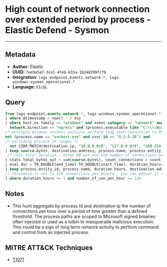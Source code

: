 # High count of network connection over extended period by process - Elastic Defend - Sysmon

---

## Metadata

- **Author:** Elastic
- **UUID:** `7ee9a5a7-3ce1-47eb-b15a-1b148299fcf0`
- **Integration:** `logs-endpoint.events.network-*, logs-windows.sysmon_operational-*`
- **Language:** `ES|QL`

## Query

```sql
from logs-endpoint.events.network-*, logs-windows.sysmon_operational-* 
| where @timestamp > now() - 7 day
| where host.os.family == "windows" and event.category == "network" and 
  network.direction == "egress" and (process.executable like "C:\\\\Windows\\\\System32*" or process.executable like "C:\\\\Windows\\\\SysWOW64\\\\*")  and not user.id in ("S-1-5-19", "S-1-5-20") and 
/* multiple Windows svchost services perform long term connection to MS ASN, can be covered in a dedicated hunt */ 
not (process.name == "svchost.exe" and user.id == "S-1-5-18") and 
/* excluding private IP ranges */
  not CIDR_MATCH(destination.ip, "10.0.0.0/8", "127.0.0.0/8", "169.254.0.0/16", "172.16.0.0/12", "192.0.0.0/24", "192.0.0.0/29", "192.0.0.8/32", "192.0.0.9/32", "192.0.0.10/32", "192.0.0.170/32", "192.0.0.171/32", "192.0.2.0/24", "192.31.196.0/24", "192.52.193.0/24", "192.168.0.0/16", "192.88.99.0/24", "224.0.0.0/4", "100.64.0.0/10", "192.175.48.0/24","198.18.0.0/15", "198.51.100.0/24", "203.0.113.0/24", "240.0.0.0/4", "::1","FE80::/10", "FF00::/8")
| keep source.bytes, destination.address, process.name, process.entity_id, @timestamp
 /* calc total duration , total MB out and the number of connections per hour */
| stats total_bytes_out = sum(source.bytes), count_connections = count(*), start_time = min(@timestamp), end_time = max(@timestamp) by process.entity_id, destination.address, process.name
| eval dur = TO_DOUBLE(end_time)-TO_DOUBLE(start_time), duration_hours=TO_INT(dur/3600000), MB_out=TO_DOUBLE(total_bytes_out) / (1024*1024), number_of_con_per_hour = (count_connections / duration_hours)
| keep process.entity_id, process.name, duration_hours, destination.address, MB_out, count_connections, number_of_con_per_hour
/* threshold is set to 120 connections per minute , you can adjust it to your env/FP rate */
| where duration_hours >= 1 and number_of_con_per_hour >= 120
```

## Notes

- This hunt aggregate by process Id and destination ip the number of connections per hour over a period of time greater than a defined threshold. The process paths are scoped to Microsoft signed binaries often injected or used as a lolbin to masquerade malicious execution. This could be a sign of long term network activity to perform command and control from an injected process.
## MITRE ATT&CK Techniques

- [T1071](https://attack.mitre.org/techniques//T1071)
